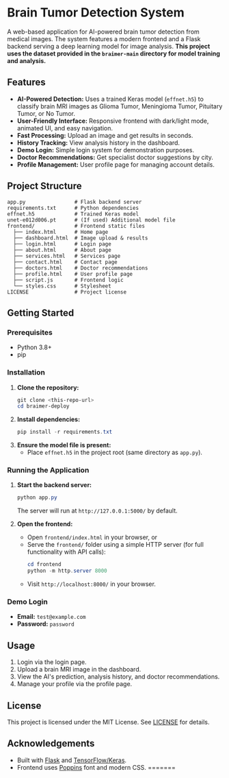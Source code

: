 
# Brain Tumor Detection System

A web-based application for AI-powered brain tumor detection from medical images. The system features a modern frontend and a Flask backend serving a deep learning model for image analysis. **This project uses the dataset provided in the `braimer-main` directory for model training and analysis.**

## Features
- **AI-Powered Detection:** Uses a trained Keras model (`effnet.h5`) to classify brain MRI images as Glioma Tumor, Meningioma Tumor, Pituitary Tumor, or No Tumor.
- **User-Friendly Interface:** Responsive frontend with dark/light mode, animated UI, and easy navigation.
- **Fast Processing:** Upload an image and get results in seconds.
- **History Tracking:** View analysis history in the dashboard.
- **Demo Login:** Simple login system for demonstration purposes.
- **Doctor Recommendations:** Get specialist doctor suggestions by city.
- **Profile Management:** User profile page for managing account details.

## Project Structure
```
app.py                # Flask backend server
requirements.txt      # Python dependencies
effnet.h5             # Trained Keras model
unet-e012d006.pt      # (If used) Additional model file
frontend/             # Frontend static files
  ├── index.html      # Home page
  ├── dashboard.html  # Image upload & results
  ├── login.html      # Login page
  ├── about.html      # About page
  ├── services.html   # Services page
  ├── contact.html    # Contact page
  ├── doctors.html    # Doctor recommendations
  ├── profile.html    # User profile page
  ├── script.js       # Frontend logic
  └── styles.css      # Stylesheet
LICENSE               # Project license
```

## Getting Started

### Prerequisites
- Python 3.8+
- pip

### Installation
1. **Clone the repository:**
   ```powershell
   git clone <this-repo-url>
   cd braimer-deploy
   ```
2. **Install dependencies:**
   ```powershell
   pip install -r requirements.txt
   ```
3. **Ensure the model file is present:**
   - Place `effnet.h5` in the project root (same directory as `app.py`).

### Running the Application
1. **Start the backend server:**
   ```powershell
   python app.py
   ```
   The server will run at `http://127.0.0.1:5000/` by default.

2. **Open the frontend:**
   - Open `frontend/index.html` in your browser, or
   - Serve the `frontend/` folder using a simple HTTP server (for full functionality with API calls):
     ```powershell
     cd frontend
     python -m http.server 8000
     ```
   - Visit `http://localhost:8000/` in your browser.

### Demo Login
- **Email:** `test@example.com`
- **Password:** `password`

## Usage
1. Login via the login page.
2. Upload a brain MRI image in the dashboard.
3. View the AI's prediction, analysis history, and doctor recommendations.
4. Manage your profile via the profile page.

## License
This project is licensed under the MIT License. See [LICENSE](LICENSE) for details.

## Acknowledgements
- Built with [Flask](https://flask.palletsprojects.com/) and [TensorFlow/Keras](https://www.tensorflow.org/).
- Frontend uses [Poppins](https://fonts.google.com/specimen/Poppins) font and modern CSS.
=======
